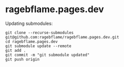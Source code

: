 # ragebflame.pages.dev

Updating submodules:

```
git clone --recurse-submodules git@github.com:ragebflame/ragebflame.pages.dev.git
cd ragebflame.pages.dev
git submodule update --remote
git add .
git commit -m "git submodule updated"
git push origin
```

